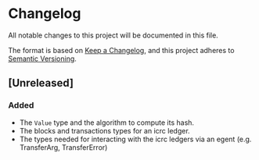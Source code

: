 # Changelog

All notable changes to this project will be documented in this file.

The format is based on [Keep a Changelog](https://keepachangelog.com/en/1.0.0/),
and this project adheres to [Semantic Versioning](https://semver.org/spec/v2.0.0.html).

## [Unreleased]

### Added

- The `Value` type and the algorithm to compute its hash.
- The blocks and transactions types for an icrc ledger.
- The types needed for interacting with the icrc ledgers via an egent (e.g. TransferArg, TransferError)
